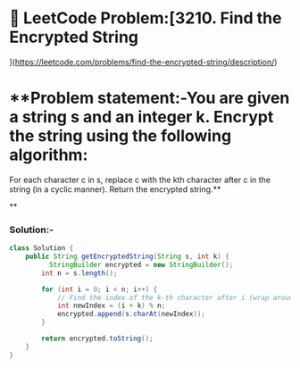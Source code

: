 

# 📌 LeetCode Problem:[3210. Find the Encrypted String
](https://leetcode.com/problems/find-the-encrypted-string/description/)

# **Problem statement:-You are given a string s and an integer k. Encrypt the string using the following algorithm:

For each character c in s, replace c with the kth character after c in the string (in a cyclic manner).
Return the encrypted string.**

**


### Solution:-

``` java
class Solution {
    public String getEncryptedString(String s, int k) {
          StringBuilder encrypted = new StringBuilder();
        int n = s.length();

        for (int i = 0; i < n; i++) {
            // Find the index of the k-th character after i (wrap around using modulo)
            int newIndex = (i + k) % n;
            encrypted.append(s.charAt(newIndex));
        }

        return encrypted.toString();
    }
}
